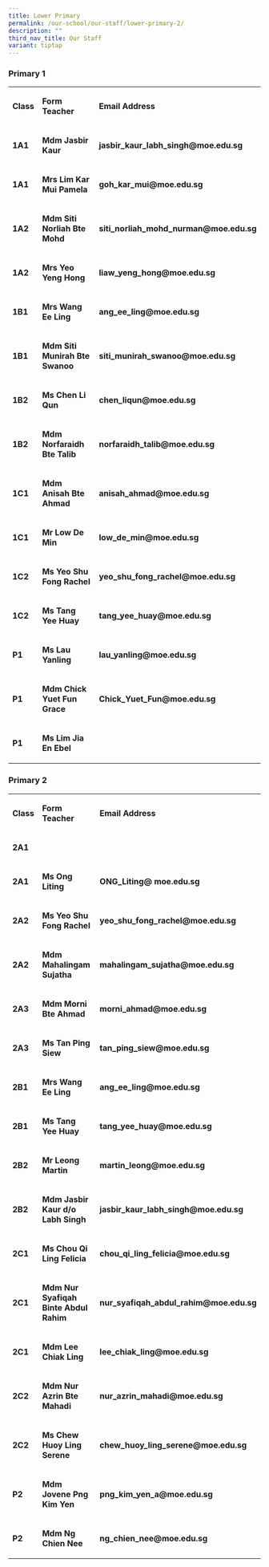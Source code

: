 ```yaml
---
title: Lower Primary
permalink: /our-school/our-staff/lower-primary-2/
description: ""
third_nav_title: Our Staff
variant: tiptap
---
```

<h3><strong>Primary 1</strong></h3><table><tbody><tr><td rowspan="1" colspan="1"><p><strong>Class</strong></p></td><td rowspan="1" colspan="1"><p><strong>Form Teacher</strong></p></td><td rowspan="1" colspan="1"><p><strong>Email Address</strong></p></td></tr><tr><td rowspan="1" colspan="1"><p><strong>1A1</strong></p></td><td rowspan="1" colspan="1"><p><strong>Mdm Jasbir Kaur</strong></p></td><td rowspan="1" colspan="1"><p><strong>jasbir_kaur_labh_singh@moe.edu.sg</strong></p></td></tr><tr><td rowspan="1" colspan="1"><p><strong>1A1</strong></p></td><td rowspan="1" colspan="1"><p><strong>Mrs Lim Kar Mui Pamela</strong></p></td><td rowspan="1" colspan="1"><p><strong>goh_kar_mui@moe.edu.sg</strong></p></td></tr><tr><td rowspan="1" colspan="1"><p><strong>1A2</strong></p></td><td rowspan="1" colspan="1"><p><strong>Mdm Siti Norliah Bte Mohd</strong></p></td><td rowspan="1" colspan="1"><p><strong>siti_norliah_mohd_nurman@moe.edu.sg</strong></p></td></tr><tr><td rowspan="1" colspan="1"><p><strong>1A2</strong></p></td><td rowspan="1" colspan="1"><p><strong>Mrs Yeo Yeng Hong</strong></p></td><td rowspan="1" colspan="1"><p><strong>liaw_yeng_hong@moe.edu.sg</strong></p></td></tr><tr><td rowspan="1" colspan="1"><p><strong>1B1</strong></p></td><td rowspan="1" colspan="1"><p><strong>Mrs Wang Ee Ling</strong></p></td><td rowspan="1" colspan="1"><p><strong>ang_ee_ling@moe.edu.sg</strong></p></td></tr><tr><td rowspan="1" colspan="1"><p><strong>1B1</strong></p></td><td rowspan="1" colspan="1"><p><strong>Mdm Siti Munirah Bte Swanoo</strong></p></td><td rowspan="1" colspan="1"><p><strong>siti_munirah_swanoo@moe.edu.sg</strong></p></td></tr><tr><td rowspan="1" colspan="1"><p><strong>1B2</strong></p></td><td rowspan="1" colspan="1"><p><strong>Ms Chen Li Qun</strong></p></td><td rowspan="1" colspan="1"><p><strong>chen_liqun@moe.edu.sg</strong></p></td></tr><tr><td rowspan="1" colspan="1"><p><strong>1B2</strong></p></td><td rowspan="1" colspan="1"><p><strong>Mdm Norfaraidh Bte Talib</strong></p></td><td rowspan="1" colspan="1"><p><strong>norfaraidh_talib@moe.edu.sg</strong></p></td></tr><tr><td rowspan="1" colspan="1"><p><strong>1C1</strong></p></td><td rowspan="1" colspan="1"><p><strong>Mdm Anisah Bte Ahmad</strong></p></td><td rowspan="1" colspan="1"><p><strong>anisah_ahmad@moe.edu.sg</strong></p></td></tr><tr><td rowspan="1" colspan="1"><p><strong>1C1</strong></p></td><td rowspan="1" colspan="1"><p><strong>Mr Low De Min</strong></p></td><td rowspan="1" colspan="1"><p><strong>low_de_min@moe.edu.sg</strong></p></td></tr><tr><td rowspan="1" colspan="1"><p><strong>1C2</strong></p></td><td rowspan="1" colspan="1"><p><strong>Ms Yeo Shu Fong Rachel</strong></p></td><td rowspan="1" colspan="1"><p><strong>yeo_shu_fong_rachel@moe.edu.sg</strong></p></td></tr><tr><td rowspan="1" colspan="1"><p><strong>1C2</strong></p></td><td rowspan="1" colspan="1"><p><strong>Ms Tang Yee Huay</strong></p></td><td rowspan="1" colspan="1"><p><strong>tang_yee_huay@moe.edu.sg</strong></p></td></tr><tr><td rowspan="1" colspan="1"><p><strong>P1</strong></p></td><td rowspan="1" colspan="1"><p><strong>Ms Lau Yanling</strong></p></td><td rowspan="1" colspan="1"><p><strong>lau_yanling@moe.edu.sg</strong></p></td></tr><tr><td rowspan="1" colspan="1"><p><strong>P1</strong></p></td><td rowspan="1" colspan="1"><p><strong>Mdm Chick Yuet Fun Grace</strong></p></td><td rowspan="1" colspan="1"><p><strong>Chick_Yuet_Fun@moe.edu.sg</strong></p></td></tr><tr><td rowspan="1" colspan="1"><p><strong>P1</strong></p></td><td rowspan="1" colspan="1"><p><strong>Ms Lim Jia En Ebel</strong></p></td><td rowspan="1" colspan="1"><p></p></td></tr></tbody></table><h3><strong>Primary 2</strong></h3><table><tbody><tr><td rowspan="1" colspan="1"><p><strong>Class</strong></p></td><td rowspan="1" colspan="1"><p><strong>Form Teacher</strong></p></td><td rowspan="1" colspan="1"><p><strong>Email Address</strong></p></td></tr><tr><td rowspan="1" colspan="1"><p><strong>2A1</strong></p></td><td rowspan="1" colspan="1"><p></p></td><td rowspan="1" colspan="1"><p></p></td></tr><tr><td rowspan="1" colspan="1"><p><strong>2A1</strong></p></td><td rowspan="1" colspan="1"><p><strong>Ms Ong Liting</strong></p></td><td rowspan="1" colspan="1"><p><strong>ONG_Liting@ moe.edu.sg</strong></p></td></tr><tr><td rowspan="1" colspan="1"><p><strong>2A2</strong></p></td><td rowspan="1" colspan="1"><p><strong>Ms Yeo Shu Fong Rachel</strong></p></td><td rowspan="1" colspan="1"><p><strong>yeo_shu_fong_rachel@moe.edu.sg</strong></p></td></tr><tr><td rowspan="1" colspan="1"><p><strong>2A2</strong></p></td><td rowspan="1" colspan="1"><p><strong>Mdm Mahalingam Sujatha</strong></p></td><td rowspan="1" colspan="1"><p><strong>mahalingam_sujatha@moe.edu.sg</strong></p></td></tr><tr><td rowspan="1" colspan="1"><p><strong>2A3</strong></p></td><td rowspan="1" colspan="1"><p><strong>Mdm Morni Bte Ahmad</strong></p></td><td rowspan="1" colspan="1"><p><strong>morni_ahmad@moe.edu.sg</strong></p></td></tr><tr><td rowspan="1" colspan="1"><p><strong>2A3</strong></p></td><td rowspan="1" colspan="1"><p><strong>Ms Tan Ping Siew</strong></p></td><td rowspan="1" colspan="1"><p><strong>tan_ping_siew@moe.edu.sg</strong></p></td></tr><tr><td rowspan="1" colspan="1"><p><strong>2B1</strong></p></td><td rowspan="1" colspan="1"><p><strong>Mrs Wang Ee Ling</strong></p></td><td rowspan="1" colspan="1"><p><strong>ang_ee_ling@moe.edu.sg</strong></p></td></tr><tr><td rowspan="1" colspan="1"><p><strong>2B1</strong></p></td><td rowspan="1" colspan="1"><p><strong>Ms Tang Yee Huay</strong></p></td><td rowspan="1" colspan="1"><p><strong>tang_yee_huay@moe.edu.sg</strong></p></td></tr><tr><td rowspan="1" colspan="1"><p><strong>2B2</strong></p></td><td rowspan="1" colspan="1"><p><strong>Mr Leong Martin</strong></p></td><td rowspan="1" colspan="1"><p><strong>martin_leong@moe.edu.sg</strong></p></td></tr><tr><td rowspan="1" colspan="1"><p><strong>2B2</strong></p></td><td rowspan="1" colspan="1"><p><strong>Mdm Jasbir Kaur d/o Labh Singh</strong></p></td><td rowspan="1" colspan="1"><p><strong>jasbir_kaur_labh_singh@moe.edu.sg</strong></p></td></tr><tr><td rowspan="1" colspan="1"><p><strong>2C1</strong></p></td><td rowspan="1" colspan="1"><p><strong>Ms Chou Qi Ling Felicia</strong></p></td><td rowspan="1" colspan="1"><p><strong>chou_qi_ling_felicia@moe.edu.sg</strong></p></td></tr><tr><td rowspan="1" colspan="1"><p><strong>2C1</strong></p></td><td rowspan="1" colspan="1"><p><strong>Mdm Nur Syafiqah Binte Abdul Rahim</strong></p></td><td rowspan="1" colspan="1"><p><strong>nur_syafiqah_abdul_rahim@moe.edu.sg</strong></p></td></tr><tr><td rowspan="1" colspan="1"><p><strong>2C1</strong></p></td><td rowspan="1" colspan="1"><p><strong>Mdm Lee Chiak Ling</strong></p></td><td rowspan="1" colspan="1"><p><strong>lee_chiak_ling@moe.edu.sg</strong></p></td></tr><tr><td rowspan="1" colspan="1"><p><strong>2C2</strong></p></td><td rowspan="1" colspan="1"><p><strong>Mdm Nur Azrin Bte Mahadi</strong></p></td><td rowspan="1" colspan="1"><p><strong>nur_azrin_mahadi@moe.edu.sg</strong></p></td></tr><tr><td rowspan="1" colspan="1"><p><strong>2C2</strong></p></td><td rowspan="1" colspan="1"><p><strong>Ms Chew Huoy Ling Serene</strong></p></td><td rowspan="1" colspan="1"><p><strong>chew_huoy_ling_serene@moe.edu.sg</strong></p></td></tr><tr><td rowspan="1" colspan="1"><p><strong>P2</strong></p></td><td rowspan="1" colspan="1"><p><strong>Mdm Jovene Png Kim Yen</strong></p></td><td rowspan="1" colspan="1"><p><strong>png_kim_yen_a@moe.edu.sg</strong></p></td></tr><tr><td rowspan="1" colspan="1"><p><strong>P2</strong></p></td><td rowspan="1" colspan="1"><p><strong>Mdm Ng Chien Nee</strong></p></td><td rowspan="1" colspan="1"><p><strong>ng_chien_nee@moe.edu.sg</strong></p></td></tr></tbody></table><p></p>